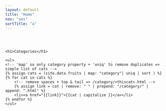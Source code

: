 ```yaml
---
layout: default
title: "Home"
nav: "yes"
sortTitle: "a"
---
```


<div class="container" style="padding-top: 2rem">

	<h1>Categories</h1>

	<ul>
	<!-- 'map' so only category property + 'uniq' to remove duplicates => simple list of cats -->
	{% assign cats = (site.data.fruits | map: "category"| uniq | sort ) %}
	{% for cat in cats %}
		<!-- remove spaces + top & tail => /category/<thiscat>.html -->
		{% assign link = cat | remove: " " | prepend: "/category/" | append: ".html" %}
		<li><a href="{{link}}">{{cat | capitalize }}</a></li>
	{% endfor %}
	</ul>

</div>
